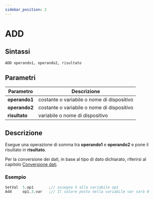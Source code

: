 ```yaml
---
sidebar_position: 2
---
```


# ADD

## Sintassi

  ```
ADD	operando1, operando2, risultato
  ```

## Parametri
|Parametro              | Descrizione                                        |                
|-----------------------|----------------------------------------------------|
| **operando1**         | costante o variabile o nome di dispositivo         |   
| **operando2**         | costante o variabile o nome di dispositivo         |   
| **risultato**         | variabile o nome di dispositivo                    |         

## Descrizione
Esegue una operazione di somma tra **operando1** e **operando2** e pone il risultato in **risultato**. 

Per la conversione dei dati, in base al tipo di dato dichiarato, riferirsi al capitolo [Conversione dati](/docs/ToDo.md).

### Esempio

```c {2} showLineNumbers
SetVal	5,op1       ;// assegna 5 alla variabile op1
Add     op1,3,var   ;// Il valore posto nella variabile var sarà 8
```
